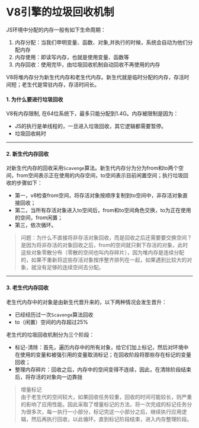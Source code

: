# V8引擎的垃圾回收机制
JS环境中分配的内存一般有如下生命周期：

1. 内存分配：当我们申明变量、函数、对象,并执行的时候，系统会自动为他们分配内存
2. 内存使用：即读写内存，也就是使用变量、函数等
3. 内存回收：使用完毕，由垃圾回收机制自动回收不再使用的内存

V8将堆内存分为新生代内存和老生代内存。新生代就是临时分配的内存，存活时间短；老生代是常驻内存，存活时间长。

#### 1. 为什么要进行垃圾回收
V8有内存限制, 在64位系统下，最多只能分配到1.4G。内存被限制是因为：
- JS的执行是单线程的，一旦进入垃圾回收，其它逻辑都需要暂停。
- 垃圾回收耗时
---
#### 2. 新生代内存回收
对新生代内存的回收采用`Scavenge`算法。新生代内存分为分为from和to两个空间，from空间表示正在使用的内存空间，to空间表示目前闲置空间；执行垃圾回收的步骤如下：
- 第一，v8检查from空间，将存活对象按顺序复制到to空间中，非存活对象直接回收；
- 第二，当所有存活对象进入to空间后，from和to空间角色交换，to为正在使用的空间，from闲置；
- 第三，依次循环。

>问题：为什么不直接将非存活对象回收，而是回收之后还需要要交换空间？<br />
是因为将非存活的对象回收之后，from的空间就只剩下存活的对象，此时这些对象零散分布（零散的空间也叫内存碎片），因为堆内存是连续分配的，如果不重新将这些存活对象按序整齐排列在一起，如果遇到比较大的对象，就没有足够的连续空间去分配。

--- 
#### 3. 老生代内存回收
老生代内存中的对象是由新生代晋升来的，以下两种情况会发生晋升：
- 已经经历过一次`Scavenge`算法回收
- to（闲置）空间的内存超过25%

老生代的垃圾回收机制分为三个阶段：
- 标记-清除：首先，遍历内存中的所有对象，给它们加上标记，然后对环境中在使用的变量和被强引用的变量取消标记；在回收阶段将那些存在标记的变量回收；
- 整理内存碎片：回收之后，内存中的空间变得不连续，因此，在清除阶段结束后，将存活的对象向一边靠拢
>增量标记<br />
由于老生代的空间较大，如果回收任务较重，回收的时间可能较长，则严重的影响了应用性能。因此采取了增量标记的方法，将一次完成的标记任务分为很多次，每一执行一小部分，标记完这一小部分之后，继续执行应用逻辑，然后再执行回收，以此循环。直到标记阶段结束，进入内存整理阶段。
